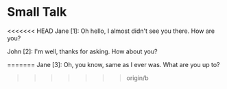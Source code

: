# Small Talk

<<<<<<< HEAD
Jane [1]: Oh hello, I almost didn't see you there. How are you?

John [2]: I'm well, thanks for asking. How about you?

=======
Jane [3]: Oh, you know, same as I ever was. What are you up to?
>>>>>>> origin/b
